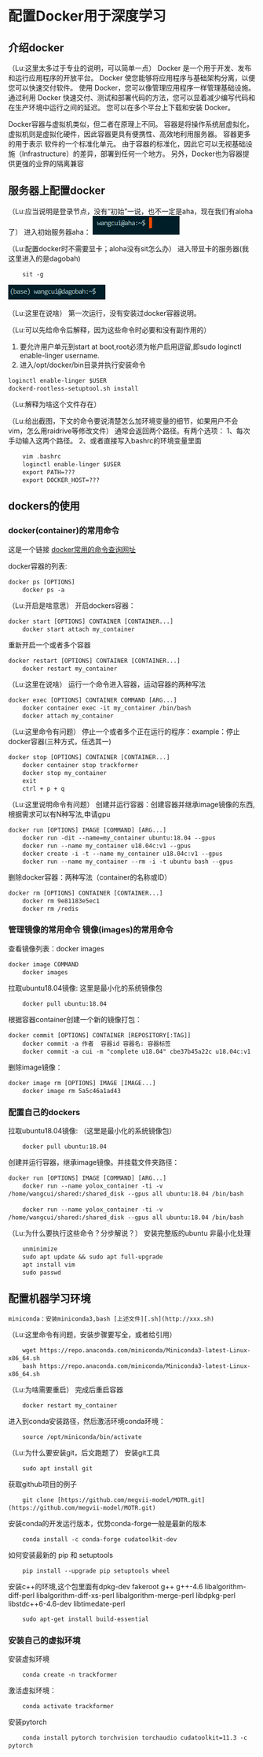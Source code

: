 
# 配置Docker用于深度学习


## 介绍docker
（Lu:这里太多过于专业的说明，可以简单一点）
Docker 是一个用于开发、发布和运行应用程序的开放平台。
Docker 使您能够将应用程序与基础架构分离，以便您可以快速交付软件。
使用 Docker，您可以像管理应用程序一样管理基础设施。
通过利用 Docker 快速交付、测试和部署代码的方法，您可以显着减少编写代码和在生产环境中运行之间的延迟。
您可以在多个平台上下载和安装 Docker。


Docker容器与虚拟机类似，但二者在原理上不同。
容器是将操作系统层虚拟化，虚拟机则是虚拟化硬件，因此容器更具有便携性、高效地利用服务器。 
容器更多的用于表示 软件的一个标准化单元。
由于容器的标准化，因此它可以无视基础设施（Infrastructure）的差异，部署到任何一个地方。
另外，Docker也为容器提供更强的业界的隔离兼容


## 服务器上配置docker
（Lu:应当说明是登录节点，没有“初始”一说，也不一定是aha，现在我们有aloha了）
进入初始服务器aha：
![](../mpi_server/pics/docker/service_Initial.png)

（Lu:配置docker时不需要显卡；aloha没有sit怎么办）
进入带显卡的服务器(我这里进入的是dagobah)

```shell
    sit -g
```
![](../mpi_server/pics/docker/service_dagobah.png)


（Lu:这里在说啥）
第一次运行，没有安装过docker容器说明。

（Lu:可以先给命令后解释，因为这些命令时必要和没有副作用的）
1. 要允许用户单元到start at boot,root必须为帐户启用逗留,即sudo loginctl enable-linger username.
2. 进入/opt/docker/bin目录并执行安装命令

```shell
loginctl enable-linger $USER
dockerd-rootless-setuptool.sh install
```
（Lu:解释为啥这个文件存在）

（Lu:给出截图，下文的命令要说清楚怎么加环境变量的细节，如果用户不会vim，怎么用raidrive等修改文件）
通常会返回两个路径。有两个选项：
    1、每次手动输入这两个路径。
    2、或者直接写入bashrc的环境变量里面

```shell script
    vim .bashrc
    loginctl enable-linger $USER
    export PATH=???
    export DOCKER_HOST=???
```



## dockers的使用

### docker(container)的常用命令
这是一个链接 [docker常用的命令查询网址](https://docs.docker.com/engine/reference/commandline/run/)


docker容器的列表: 
```shell script
docker ps [OPTIONS]
    docker ps -a
```

（Lu:开启是啥意思）
开启dockers容器：
```shell script
docker start [OPTIONS] CONTAINER [CONTAINER...]
    docker start attach my_container
```

重新开启一个或者多个容器
```shell script
docker restart [OPTIONS] CONTAINER [CONTAINER...]
    docker restart my_container
```

（Lu:这里在说啥）
运行一个命令进入容器，运动容器的两种写法
```shell script
docker exec [OPTIONS] CONTAINER COMMAND [ARG...]
    docker container exec -it my_container /bin/bash    
    docker attach my_container
```

（Lu:这里命令有问题）
停止一个或者多个正在运行的程序：example：停止docker容器(三种方式，任选其一)
```shell script
docker stop [OPTIONS] CONTAINER [CONTAINER...]
    docker container stop trackformer
    docker stop my_container
    exit
    ctrl + p + q
```

（Lu:这里说明命令有问题）
创建并运行容器：创建容器并继承image镜像的东西, 根据需求可以有N种写法,申请gpu
```shell script
docker run [OPTIONS] IMAGE [COMMAND] [ARG...]
    docker run -dit --name=my_container ubuntu:18.04 --gpus
    docker run --name my_container u18.04c:v1 --gpus
    docker create -i -t --name my_container u18.04c:v1 --gpus
    docker run --name my_container --rm -i -t ubuntu bash --gpus
```


删除docker容器：两种写法（container的名称或ID）
```shell script
docker rm [OPTIONS] CONTAINER [CONTAINER...]
    docker rm 9e81183e5ec1
    docker rm /redis
```


### 管理镜像的常用命令 镜像(images)的常用命令

查看镜像列表：docker images
```shell script
docker image COMMAND
    docker images
```



拉取ubuntu18.04镜像: 这里是最小化的系统镜像包
```shell script
    docker pull ubuntu:18.04
```


根据容器container创建一个新的镜像打包：
 
```shell script
docker commit [OPTIONS] CONTAINER [REPOSITORY[:TAG]]
    docker commit -a 作者  容器id 容器名: 容器标签
    docker commit -a cui -m "complete u18.04" cbe37b45a22c u18.04c:v1
```
 

删除image镜像：
```shell script
docker image rm [OPTIONS] IMAGE [IMAGE...]
    docker image rm 5a5c46a1ad43
```




### 配置自己的dockers

拉取ubuntu18.04镜像:  （这里是最小化的系统镜像包）
```shell script
    docker pull ubuntu:18.04
```

创建并运行容器，继承image镜像。并挂载文件夹路径： 
```shell script
docker run [OPTIONS] IMAGE [COMMAND] [ARG...]
    docker run --name yolox_container -ti -v /home/wangcui/shared:/shared_disk --gpus all ubuntu:18.04 /bin/bash 

    docker run --name yolox_container -ti -v /home/wangcui/shared:/shared_disk --gpus all ubuntu:18.04 /bin/bash 
```

（Lu:为什么要执行这些命令？分步解说？）
安装完整版的ubuntu
非最小化处理 
```shell script
    unminimize
    sudo apt update && sudo apt full-upgrade
    apt install vim
    sudo passwd
```

## 配置机器学习环境
    miniconda：安装miniconda3,bash [上述文件][.sh](http://xxx.sh)

（Lu:这里命令有问题，安装步骤要写全，或者给引用）
```shell script
    wget https://repo.anaconda.com/miniconda/Miniconda3-latest-Linux-x86_64.sh
    bash https://repo.anaconda.com/miniconda/Miniconda3-latest-Linux-x86_64.sh
```

（Lu:为啥需要重启）
完成后重启容器
```shell script
    docker restart my_container
```

进入到conda安装路径，然后激活环境conda环境：
```shell script
    source /opt/miniconda/bin/activate
```

（Lu:为什么要安装git，后文跑题了）
安装git工具
```shell script
    sudo apt install git
```

获取github项目的例子
```shell script
    git clone [https://github.com/megvii-model/MOTR.git](https://github.com/megvii-model/MOTR.git)
```

安装conda的开发运行版本，优势conda-forge一般是最新的版本
```shell script
    conda install -c conda-forge cudatoolkit-dev
```

如何安装最新的 pip 和 setuptools
```shell script
    pip install --upgrade pip setuptools wheel
```

安装c++的环境,这个包里面有dpkg-dev fakeroot g++ g++-4.6 
    libalgorithm-diff-perl 
    libalgorithm-diff-xs-perl libalgorithm-merge-perl
    libdpkg-perl libstdc++6-4.6-dev libtimedate-perl
  
```shell script
    sudo apt-get install build-essential
```




### 安装自己的虚拟环境


安装虚拟环境
```shell script
    conda create -n trackformer
```


激活虚拟环境：
```shell script
    conda activate trackformer
```

安装pytorch
```shell script
    conda install pytorch torchvision torchaudio cudatoolkit=11.3 -c pytorch
```

